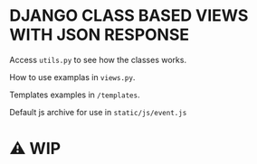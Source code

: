 # DJANGO CLASS BASED VIEWS WITH JSON RESPONSE

Access ``utils.py`` to see how the classes works. 

How to use examplas in ``views.py``.

Templates examples in ``/templates``.

Default js archive for use in ``static/js/event.js``

# ⚠️ WIP
